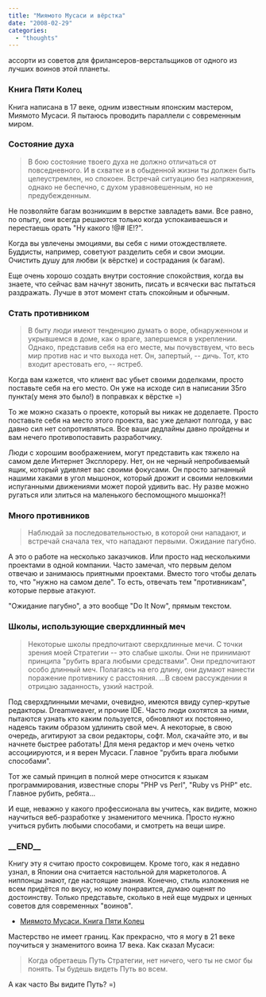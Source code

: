 ```yaml
---
title: "Миямото Мусаси и вёрстка"
date: "2008-02-29"
categories: 
  - "thoughts"
---
```


ассорти из советов для фрилансеров-верстальщиков от одного из лучших воинов этой планеты.

### Книга Пяти Колец

Книга написана в 17 веке, одним известным японским мастером, Миямото Мусаси. Я пытаюсь проводить параллели с современным миром.

### Cостояние духа

> В бою состояние твоего духа не должно отличаться от повседневного. И в схватке и в обыденной жизни ты должен быть целеустремлен, но спокоен. Встречай ситуацию без напряжения, однако не беспечно, с духом уравновешенным, но не предубежденным.

Не позволяйте багам возникшим в верстке завладеть вами. Все равно, по опыту, они всегда решаются только когда успокаиваешься и перестаешь орать "Ну какого !@# IE!?".

Когда вы увлечены эмоциями, вы себя с ними отождествляете. Буддисты, например, советуют разделить себя и свои эмоции. Очистить душу для любви (к вёрстке) и сострадания (к багам).

Еще очень хорошо создать внутри состояние спокойствия, когда вы знаете, что сейчас вам начнут звонить, писать и всячески вас пытаться раздражать. Лучше в этот момент стать спокойным и обычным.

### Стать противником

> В быту люди имеют тенденцию думать о воре, обнаруженном и укрывшемся в доме, как о враге, запершемся в укреплении. Однако, представив себя на его месте, мы почувствуем, что весь мир против нас и что выхода нет. Он, запертый, -- дичь. Тот, кто входит арестовать его, -- ястреб.

Когда вам кажется, что клиент вас убьет своими доделками, просто поставьте себя на его место. Он уже на исходе сил в написании 35го пункта(у меня это было!) в поправках к вёрстке =)

То же можно сказать о проекте, который вы никак не доделаете. Просто поставьте себя на место этого проекта, вас уже делают полгода, у вас давно сил нет сопротивляться. Все ваши дедлайны давно пройдены и вам нечего противопоставить разработчику.

Люди с хорошим воображением, могут представить как тяжело на самом деле Интернет Эксплореру. Нет, он не черный непробиваемый ящик, который удивляет вас своими фокусами. Он просто загнанный нашими хаками в угол мышонок, который дрожит и своими неловкими испуганными движениями может порой удивить вас. Ну разве можно ругаться или злиться на маленького беспомощного мышонка?!

### Много противников

> Наблюдай за последовательностью, в которой они нападают, и встречай сначала тех, что нападают первыми. Ожидание пагубно.

А это о работе на несколько заказчиков. Или просто над несколькими проектами в одной компании. Часто замечал, что первым делом отвечаю и занимаюсь приятными проектами. Вместо того чтобы делать то, что "нужно на самом деле". То есть, отвечать тем "противникам", которые первые атакуют.

"Ожидание пагубно", а это вообще "Do It Now", прямым текстом.

### Школы, использующие сверхдлинный меч

> Некоторые школы предпочитают сверхдлинные мечи. С точки зрения моей Стратегии -- это слабые школы. Они не принимают принципа "рубить врага любыми средствами". Они предпочитают особо длинный меч. Полагаясь на его длину, они думают нанести поражение противнику с расстояния. ...В своем рассуждении я отрицаю заданность, узкий настрой.

Под сверхдлинными мечами, очевидно, имеются ввиду супер-крутые редакторы. Dreamweaver, и прочие IDE. Часто люди охотятся за ними, пытаются узнать кто каким пользуется, обновляют их постоянно, надеясь таким образом удлинить свой меч. А некоторые, в свою очередь, агитируют за свои редакторы, софт. Мол, скачайте это, и вы начнете быстрее работать! Для меня редактор и меч очень четко ассоциируются, и я верен Мусаси. Главное "рубить врага любыми способами".

Тот же самый принцип в полной мере относится к языкам программирования, известные споры "PHP vs Perl", "Ruby vs PHP" etc. Главное рубить, ребята...

И еще, неважно у какого профессионала вы учитесь, как видите, можно научиться веб-разработке у знаменитого мечника. Просто нужно учиться рубить любыми способами, и смотреть на вещи шире.

### \_\_END\_\_

Книгу эту я считаю просто сокровищем. Кроме того, как я недавно узнал, в Японии она считается настольной для маркетологов. А ниппонцы знают, где настоящие знания. Конечно, стиль изложения не всем придётся по вкусу, но кому понравится, думаю оценят по достоинству. Только представьте, сколько в ней еще мудрых и ценных советов для современных "воинов".

- [Миямото Мусаси. Книга Пяти Колец](http://www.lib.ru/DO/m6m.txt)

Мастерство не имеет границ. Как прекрасно, что я могу в 21 веке поучиться у знаменитого воина 17 века. Как сказал Мусаси:

> Когда обретаешь Путь Стратегии, нет ничего, чего ты не смог бы понять. Ты будешь видеть Путь во всем.

А как часто Вы видите Путь? =)
